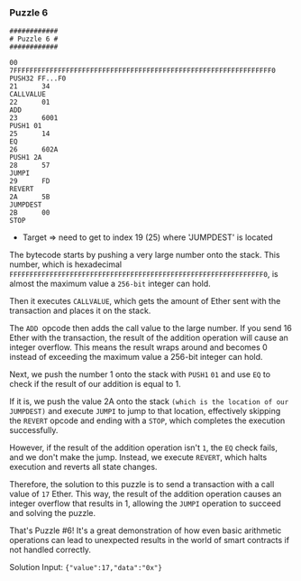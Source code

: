 ### Puzzle 6

```assembly
############
# Puzzle 6 #
############

00      7FFFFFFFFFFFFFFFFFFFFFFFFFFFFFFFFFFFFFFFFFFFFFFFFFFFFFFFFFFFFFFFF0      PUSH32 FF...F0
21      34                                                                      CALLVALUE
22      01                                                                      ADD
23      6001                                                                    PUSH1 01
25      14                                                                      EQ
26      602A                                                                    PUSH1 2A
28      57                                                                      JUMPI
29      FD                                                                      REVERT
2A      5B                                                                      JUMPDEST
2B      00                                                                      STOP
```

- Target => need to get to index 19 (25) where 'JUMPDEST' is located

The bytecode starts by pushing a very large number onto the stack. This number, which is hexadecimal `FFFFFFFFFFFFFFFFFFFFFFFFFFFFFFFFFFFFFFFFFFFFFFFFFFFFFFFFFFFFFFF0`, is almost the maximum value a `256-bit` integer can hold.

Then it executes `CALLVALUE`, which gets the amount of Ether sent with the transaction and places it on the stack.

The `ADD `opcode then adds the call value to the large number. If you send 16 Ether with the transaction, the result of the addition operation will cause an integer overflow. This means the result wraps around and becomes 0 instead of exceeding the maximum value a 256-bit integer can hold.

Next, we push the number 1 onto the stack with `PUSH1` `01` and use `EQ` to check if the result of our addition is equal to 1.

If it is, we push the value 2A onto the stack `(which is the location of our JUMPDEST)` and execute `JUMPI` to jump to that location, effectively skipping the `REVERT` opcode and ending with a `STOP`, which completes the execution successfully.

However, if the result of the addition operation isn't `1`, the `EQ` check fails, and we don't make the jump. Instead, we execute `REVERT`, which halts execution and reverts all state changes.

Therefore, the solution to this puzzle is to send a transaction with a call value of `17` Ether. This way, the result of the addition operation causes an integer overflow that results in 1, allowing the `JUMPI` operation to succeed and solving the puzzle.

That's Puzzle #6! It's a great demonstration of how even basic arithmetic operations can lead to unexpected results in the world of smart contracts if not handled correctly.

Solution Input:
`{"value":17,"data":"0x"}`
